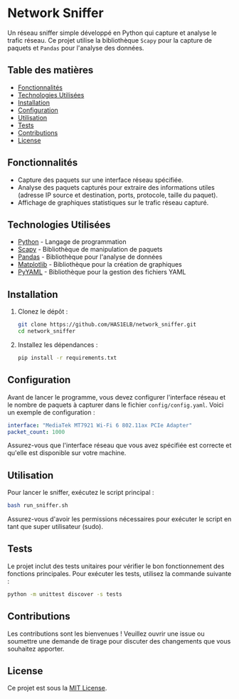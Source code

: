 # Network Sniffer

Un réseau sniffer simple développé en Python qui capture et analyse le trafic réseau. Ce projet utilise la bibliothèque `Scapy` pour la capture de paquets et `Pandas` pour l'analyse des données.

## Table des matières

- [Fonctionnalités](#fonctionnalités)
- [Technologies Utilisées](#technologies-utilisées)
- [Installation](#installation)
- [Configuration](#configuration)
- [Utilisation](#utilisation)
- [Tests](#tests)
- [Contributions](#contributions)
- [License](#license)

## Fonctionnalités

- Capture des paquets sur une interface réseau spécifiée.
- Analyse des paquets capturés pour extraire des informations utiles (adresse IP source et destination, ports, protocole, taille du paquet).
- Affichage de graphiques statistiques sur le trafic réseau capturé.

## Technologies Utilisées

- [Python](https://www.python.org/) - Langage de programmation
- [Scapy](https://scapy.readthedocs.io/en/latest/) - Bibliothèque de manipulation de paquets
- [Pandas](https://pandas.pydata.org/) - Bibliothèque pour l'analyse de données
- [Matplotlib](https://matplotlib.org/) - Bibliothèque pour la création de graphiques
- [PyYAML](https://pyyaml.org/) - Bibliothèque pour la gestion des fichiers YAML

## Installation

1. Clonez le dépôt :
   ```bash
   git clone https://github.com/HAS1ELB/network_sniffer.git
   cd network_sniffer
   ```

2. Installez les dépendances :
   ```bash
   pip install -r requirements.txt
   ```

## Configuration

Avant de lancer le programme, vous devez configurer l'interface réseau et le nombre de paquets à capturer dans le fichier `config/config.yaml`. Voici un exemple de configuration :

```yaml
interface: "MediaTek MT7921 Wi-Fi 6 802.11ax PCIe Adapter"
packet_count: 1000
```

Assurez-vous que l'interface réseau que vous avez spécifiée est correcte et qu'elle est disponible sur votre machine.

## Utilisation

Pour lancer le sniffer, exécutez le script principal :

```bash
bash run_sniffer.sh
```

Assurez-vous d'avoir les permissions nécessaires pour exécuter le script en tant que super utilisateur (sudo).

## Tests

Le projet inclut des tests unitaires pour vérifier le bon fonctionnement des fonctions principales. Pour exécuter les tests, utilisez la commande suivante :

```bash
python -m unittest discover -s tests
```

## Contributions

Les contributions sont les bienvenues ! Veuillez ouvrir une issue ou soumettre une demande de tirage pour discuter des changements que vous souhaitez apporter.

## License

Ce projet est sous la [MIT License](LICENSE).
